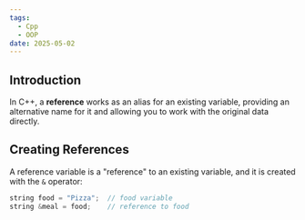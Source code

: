 ```yaml
---
tags:
  - Cpp
  - OOP
date: 2025-05-02
---
```

## Introduction 
In C++, a **reference** works as an alias for an existing variable, providing an alternative name for it and allowing you to work with the original data directly.
## Creating References
A reference variable is a "reference" to an existing variable, and it is created with the `&` operator:
```cpp
string food = "Pizza";  // food variable  
string &meal = food;    // reference to food
```

